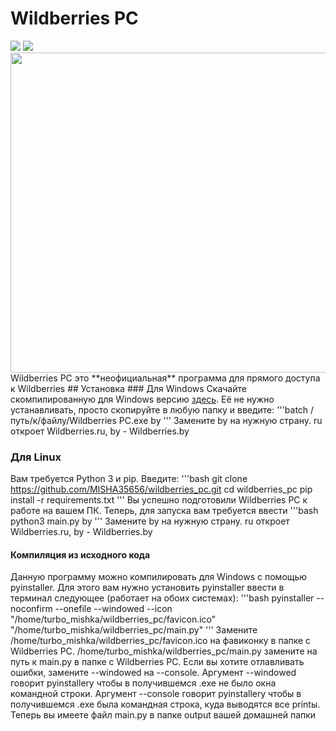 # Wildberries PC
<img src="https://raster.shields.io/badge/version-0.01-green.png">
<img src="https://raster.shields.io/badge/status-maintaining-green.png">
<img align="center" src="https://raw.githubusercontent.com/MISHA35656/wildberries_pc/main/favicon.ico" width="512" height="512">
Wildberries PC это **неофициальная** программа для прямого доступа к Wildberries
## Установка
### Для Windows
Скачайте скомпилированную для Windows версию <a href="https://disk.yandex.ru/d/MDh5y_q0NndYqw">здесь</a>. Её не нужно устанавливать, просто скопируйте в любую папку и введите:
'''batch
/путь/к/файлу/Wildberries PC.exe by
'''
Замените by на нужную страну. ru откроет Wildberries.ru, by - Wildberries.by

### Для Linux
Вам требуется Python 3 и pip. Введите:
'''bash
git clone https://github.com/MISHA35656/wildberries_pc.git
cd wildberries_pc
pip install -r requirements.txt
'''
Вы успешно подготовили Wildberries PC к работе на вашем ПК. Теперь, для запуска вам требуется ввести
'''bash
python3 main.py by
'''
Замените by на нужную страну. ru откроет Wildberries.ru, by - Wildberries.by
#### Компиляция из исходного кода
Данную программу можно компилировать для Windows с помощью pyinstaller. Для этого вам нужно установить pyinstaller ввести в терминал следующее (работает на обоих системах):
'''bash
pyinstaller --noconfirm --onefile --windowed --icon "/home/turbo_mishka/wildberries_pc/favicon.ico"  "/home/turbo_mishka/wildberries_pc/main.py"
'''
Замените /home/turbo_mishka/wildberries_pc/favicon.ico на фавиконку в папке с Wildberries PC. /home/turbo_mishka/wildberries_pc/main.py замените на путь к main.py в папке с Wildberries PC. Если вы хотите отлавливать ошибки, замените --windowed на --console. Аргумент --windowed говорит pyinstallerу чтобы в получившемся .exe не было окна командной строки. Аргумент --console говорит pyinstallerу чтобы в получившемся .exe была командная строка, куда выводятся все printы. Теперь вы имеете файл main.py в папке output вашей домашней папки

